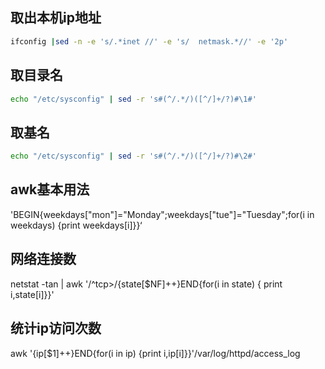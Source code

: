 
## 取出本机ip地址

```bash
ifconfig |sed -n -e 's/.*inet //' -e 's/  netmask.*//' -e '2p'
```

## 取目录名

```bash
echo "/etc/sysconfig" | sed -r 's#(^/.*/)([^/]+/?)#\1#'
```

## 取基名

```bash
echo "/etc/sysconfig" | sed -r 's#(^/.*/)([^/]+/?)#\2#'
```

## awk基本用法

'BEGIN{weekdays["mon"]="Monday";weekdays["tue"]="Tuesday";for(i in weekdays) {print weekdays[i]}}‘

## 网络连接数

netstat -tan | awk '/^tcp\>/{state[$NF]++}END{for(i in state) { print i,state[i]}}'

## 统计ip访问次数

awk '{ip[$1]++}END{for(i in ip) {print i,ip[i]}}'/var/log/httpd/access_log
